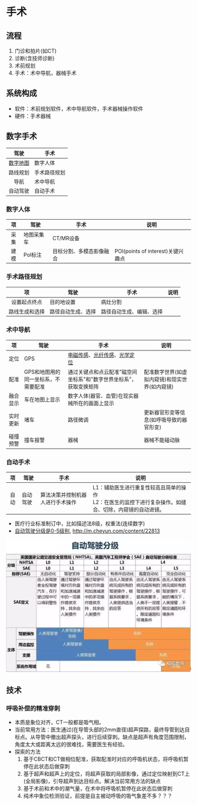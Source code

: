# 手术
## 流程
1. 门诊和拍片(如CT)
1. 诊断(含技师诊断)
1. 术前规划
1. 手术：术中导航，器械手术

## 系统构成
* 软件：术前规划软件，术中导航软件，手术器械操作软件
* 硬件：手术器械

## 数字手术

| 驾驶 | 手术 |
| :-: | - |
| [数字地图](https://zhuanlan.zhihu.com/p/102374698) | 数字人体 |
| 路线规划 | 手术路径规划 |
| 导航 | 术中导航 |
| 自动驾驶 | 自动手术 |

### 数字人体
| 项 | 驾驶 | 手术 | 说明 |
| :-: | - | - | - |
| 采集 | 地图采集车 | CT/MR设备 |  |
| 建模 | PoI标注 | 目标分割、多模态影像融合 | POI(points of interest)关键兴趣点 |

### 手术路径规划
| 项 | 驾驶 | 手术 | 说明 |
| :-: | - | - | - |
| 设置起点终点 | 目的地设置 | 病灶分割 |  |
| 路线生成和选择 | 路径自动生成、选择 | 路径自动生成、编辑、选择 |  |

### 术中导航
| 项 | 驾驶 | 手术 | 说明 |
| :-: | - | - | - |
| 定位 | GPS | [电磁传感](https://www.ndigital.cn/%E6%8A%80%E6%9C%AF/%E7%94%B5%E7%A3%81%E8%B7%9F%E8%B8%AA/)、[光纤传感](https://fiber.ofweek.com/2022-09/ART-12008-2100-30575190.html)、[光学定位](https://www.ndigital.cn/%E4%BA%A7%E5%93%81/polaris-vega/) |  |
| 配准 | GPS和地图用的同一坐标系，不需要配准 | 通过关键点和点云配准"磁空间坐标系"和"数字世界坐标系"，获取变换矩阵 | 配准数字世界(如虚拟内窥镜)和现实世界(如内窥镜) |
| 融合显示 | 车在地图上显示 | 数字人体(器官、血管)在现实器械所在的画面上显示 |  |
| 实时更新 | 堵车 | 路径微调 | 更新器官形变等信息(如呼吸导致的器官形变) |
| 碰撞预警 | 撞车报警 | 器械 | 器械不能碰动脉 |

### 自动手术
| 项 | 驾驶 | 手术 | 说明 |
| :-: | - | - | - |
| 自动 | 自动驾驶 | 算法决策并控制机器人进行手术操作 | L1：辅助医生进行重复性较高且简单的操作 <br> L2：在医生的监控下进行复杂操作。如缝合、切除，内窥镜的自动进镜。 |

* 医疗行业标准制订中，比如描述法8级，权重法(连续数字)
* [自动驾驶分级是0-5级别](https://new.qq.com/rain/a/20210309A0CAN000), http://m.cheyun.com/content/22813

![自动驾驶分级](../../s/operation/autopilot.jpg)

## 技术
### 呼吸补偿的精准穿刺
* 本质是象位对齐，CT一般都是吸气相。
* 当前常用方法：医生通过(在导管头部的2mm直径)超声探路，最终导管到达目标点。从导管中撤出超声探头，进行后续穿刺。缺点是超声有角度范围限制，角度太大或距离太远的很难找，需要医生有经验。
* 探索的方法
    1. 基于CBCT和CT做相位配准，获取配准时对应的呼吸机状态，将呼吸机暂停在此状态后做穿刺
    1. 基于超声和超声上的定位，将超声获取的局部影像，通过定位映射到CT上(全局影像)，引导超声到达目标点。解决当前常用方法的缺点
    1. 基于术前和术中的潮气量，在术中将呼吸机暂停在此状态后做穿刺
    1. 纯术中象位检测验证，前提是自主被动呼吸的吸气象差不多？？？
